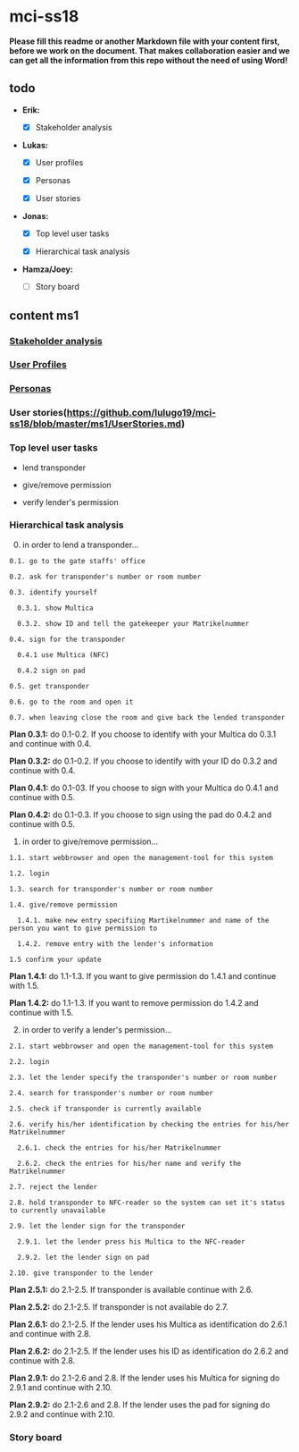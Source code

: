 # mci-ss18

**Please fill this readme or another Markdown file with your content first, 
before we work on the document. That makes collaboration easier and we can 
get all the information from this repo without the need of using Word!**

## todo

- **Erik:** 

  - [x] Stakeholder analysis

- **Lukas:** 

  - [x] User profiles 
  
  - [x] Personas 
  
  - [x] User stories

- **Jonas:** 

  - [x] Top level user tasks 
  
  - [x] Hierarchical task analysis

- **Hamza/Joey:** 

  - [ ] Story board

## content ms1

### [Stakeholder analysis](https://github.com/lulugo19/mci-ss18/blob/master/ms1/Steakholderanalysis.md)

### [User Profiles](https://github.com/lulugo19/mci-ss18/blob/master/ms1/UserProfiles.md)

### [Personas](https://github.com/lulugo19/mci-ss18/blob/master/ms1/Personas.md)

### User stories(https://github.com/lulugo19/mci-ss18/blob/master/ms1/UserStories.md)

### Top level user tasks

  - lend transponder
  
  - give/remove permission
  
  - verify lender's permission

### Hierarchical task analysis

  0. in order to lend a transponder...
    
    0.1. go to the gate staffs' office
    
    0.2. ask for transponder's number or room number
    
    0.3. identify yourself
    
      0.3.1. show Multica
      
      0.3.2. show ID and tell the gatekeeper your Matrikelnummer
      
    0.4. sign for the transponder
    
      0.4.1 use Multica (NFC)
      
      0.4.2 sign on pad

    0.5. get transponder
    
    0.6. go to the room and open it
    
    0.7. when leaving close the room and give back the lended transponder
  
  **Plan 0.3.1:** do 0.1-0.2. If you choose to identify with your Multica do 0.3.1 and continue with 0.4.
  
  **Plan 0.3.2:** do 0.1-0.2. If you choose to identify with your ID do 0.3.2 and continue with 0.4.
  
  **Plan 0.4.1:** do 0.1-03. If you choose to sign with your Multica do 0.4.1 and continue with 0.5.
  
  **Plan 0.4.2:** do 0.1-0.3. If you choose to sign using the pad do 0.4.2 and continue with 0.5.
  
  1. in order to give/remove permission...
  
    1.1. start webbrowser and open the management-tool for this system
    
    1.2. login
    
    1.3. search for transponder's number or room number
    
    1.4. give/remove permission
    
      1.4.1. make new entry specifiing Martikelnummer and name of the person you want to give permission to
      
      1.4.2. remove entry with the lender's information
      
    1.5 confirm your update
      
  **Plan 1.4.1:** do 1.1-1.3. If you want to give permission do 1.4.1 and continue with 1.5.
  
  **Plan 1.4.2:** do 1.1-1.3. If you want to remove permission do 1.4.2 and continue with 1.5.

  2. in order to verify a lender's permission...
    
    2.1. start webbrowser and open the management-tool for this system
    
    2.2. login
    
    2.3. let the lender specify the transponder's number or room number

    2.4. search for transponder's number or room number

    2.5. check if transponder is currently available

    2.6. verify his/her identification by checking the entries for his/her Matrikelnummer
    
      2.6.1. check the entries for his/her Matrikelnummer
      
      2.6.2. check the entries for his/her name and verify the Matrikelnummer
      
    2.7. reject the lender
    
    2.8. hold transponder to NFC-reader so the system can set it's status to currently unavailable
    
    2.9. let the lender sign for the transponder

      2.9.1. let the lender press his Multica to the NFC-reader

      2.9.2. let the lender sign on pad
      
    2.10. give transponder to the lender
  
  **Plan 2.5.1:** do 2.1-2.5. If transponder is available continue with 2.6.
  
  **Plan 2.5.2:** do 2.1-2.5. If transponder is not available do 2.7.
  
  **Plan 2.6.1:** do 2.1-2.5. If the lender uses his Multica as identification do 2.6.1 and continue with 2.8.
  
  **Plan 2.6.2:** do 2.1-2.5. If the lender uses his ID as identification do 2.6.2 and continue with 2.8.
  
  **Plan 2.9.1:** do 2.1-2.6 and 2.8. If the lender uses his Multica for signing do 2.9.1 and continue with 2.10.
  
  **Plan 2.9.2:** do 2.1-2.6 and 2.8. If the lender uses the pad for signing do 2.9.2 and continue with 2.10.
  
### Story board
